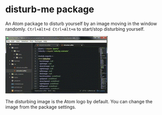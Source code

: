 # disturb-me package

An Atom package to disturb yourself by an image moving in the window randomly.
`Ctrl+Alt+d Ctrl+Alt+m` to start/stop disturbing yourself.

![screenshot](https://github.com/kaitoy/disturb-me/raw/master/assets/disturb-me-demo.gif)

The disturbing image is the Atom logo by default. You can change the image from the package settings.
